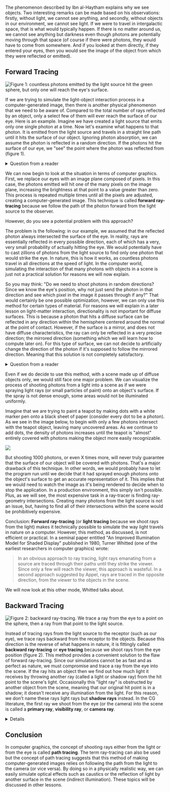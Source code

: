The phenomenon described by Ibn al-Haytham explains why we see objects. Two interesting remarks can be made based on his observations: firstly, without light, we cannot see anything, and secondly, without objects in our environment, we cannot see light. If we were to travel in intergalactic space, that is what would typically happen. If there is no matter around us, we cannot see anything but darkness even though photons are potentially moving through that space (of course if there were photons, they would have to come from somewhere. And if you looked at them directly, if they entered your eyes, then you would see the image of the object from which they were reflected or emitted).

## Forward Tracing

![Figure 1: countless photons emitted by the light source hit the green sphere, but only one will reach the eye's surface.](/images/introduction-to-ray-tracing/lighttoeyebounce.png)

If we are trying to simulate the light-object interaction process in a computer-generated image, then there is another physical phenomenon that we need to be aware of. Compared to the total number of rays reflected by an object, only a select few of them will ever reach the surface of our eye. Here is an example. Imagine we have created a light source that emits only one single photon at a time. Now let's examine what happens to that photon. It is emitted from the light source and travels in a straight line path until it hits the surface of our object. Ignoring photon absorption, we can assume the photon is reflected in a random direction. If the photons hit the surface of our eye, we "see" the point where the photon was reflected from (figure 1).

<details>
<summary>Question from a reader</summary>
_Above you claim that "each point on an illuminated area or object radiates (reflects) light rays in every direction." Doesn't this contradict ''random''?_

Explaining why light is reflected in every possible direction is off-topic for this particular lesson (one can refer to the lesson on light-matter interaction for a complete explanation). However, to answer your question briefly: yes and no. Of course in nature, a real photon is reflected by a real surface in a very specific direction (and therefore not a random one) defined by the geometry's topology and the photon's incoming direction at the point of intersection. The surface of a diffuse object appears smooth if we look at it with our eyes. Although if we look at it with a microscope, we realize that the microstructure is very complex and not smooth at all. The image on the left is a photograph of paper with different magnification scales. Photons are so small that they are reflected by the micro-features and shapes on the object's surface. If a beam of light hits the surface of this diffuse object, photons contained within the volume of the beam will hit very different parts of the microstructure and, therefore, will be reflected in lots of different directions. So many, that we say, "every possible direction". If we want to simulate this interaction between the photons and the micro-structure, we shoot rays in random directions, which, statistically speaking, is about the same as if they were reflected in every possible direction.

Sometimes the structure of the material at the macro level is organized in patterns that can cause the surface of an object to reflect light in particular directions. This is described as an anisotropic reflection and will be explained in detail in the lesson on light-materials interaction. The macrostructure of the material can also be the cause of unusual visual effects such as iridescence which we can observe in butterflies' wings for instance.

![](/images/introduction-to-ray-tracing/paperstruct.png)
</details>

We can now begin to look at the situation in terms of computer graphics. First, we replace our eyes with an image plane composed of pixels. In this case, the photons emitted will hit one of the many pixels on the image plane, increasing the brightness at that point to a value greater than zero. This process is repeated multiple times until all the pixels are adjusted, creating a computer-generated image. This technique is called **forward ray-tracing** because we follow the path of the photon forward from the light source to the observer.

However, do you see a potential problem with this approach?

The problem is the following: in our example, we assumed that the reflected photon always intersected the surface of the eye. In reality, rays are essentially reflected in every possible direction, each of which has a very, very small probability of actually hitting the eye. We would potentially have to cast zillions of photons from the light source to find only one photon that would strike the eye. In nature, this is how it works, as countless photons travel in all directions at the speed of light. In the computer world, simulating the interaction of that many photons with objects in a scene is just not a practical solution for reasons we will now explain.

So you may think: "Do we need to shoot photons in random directions? Since we know the eye's position, why not just send the photon in that direction and see which pixel in the image it passes through if any?" That would certainly be one possible optimization, however, we can only use this method for certain types of material. For reasons we will explain in a later lesson on light-matter interaction, directionality is not important for diffuse surfaces. This is because a photon that hits a diffuse surface can be reflected in any direction within the hemisphere centered around the normal at the point of contact. However, if the surface is a mirror, and does not have diffuse characteristics, the ray can only be reflected in a very precise direction; the mirrored direction (something which we will learn how to compute later on). For this type of surface, we can not decide to artificially change the direction of the photon if it's supposed to follow the mirrored direction. Meaning that this solution is not completely satisfactory.

<details>
<summary>Question from a reader</summary>
_Is the eye only a point receptor, or does it have a surface area? Even if the receiving surface is very very small, it still has an area and therefore is larger than a point. If the receiving area is larger than a point then surely the surface will receive more than just 1 out of the zillions of rays?_

The reader is correct. An eye is not a point receptor, but a surface receptor like the film or CCD in your camera. Because this lesson is just an introduction to the ray-tracing algorithm, this topic is too complex to be explained in detail. Both cameras and the human eye have a lens that focuses reflected light rays onto a surface behind it. If the lens had a very small radius (which is not technically the case) in theory we could say that the light reflected off of an object could only come from one single direction. That is how pinhole cameras work. We will talk about them in the lesson on cameras.
</details>

Even if we do decide to use this method, with a scene made up of diffuse objects only, we would still face one major problem. We can visualize the process of shooting photons from a light into a scene as if we were spraying light rays (or small particles of paint) onto an object's surface. If the spray is not dense enough, some areas would not be illuminated uniformly.

Imagine that we are trying to paint a teapot by making dots with a white marker pen onto a black sheet of paper (consider every dot to be a photon). As we see in the image below, to begin with only a few photons intersect with the teapot object, leaving many uncovered areas. As we continue to add dots, the density of photons increases until the teapot is "almost" entirely covered with photons making the object more easily recognizable.

![](/images/introduction-to-ray-tracing/teapotracing.gif)

But shooting 1000 photons, or even X times more, will never truly guarantee that the surface of our object will be covered with photons. That's a major drawback of this technique. In other words, we would probably have to let the program run until we decide that it had sprayed enough photons onto the object's surface to get an accurate representation of it. This implies that we would need to watch the image as it's being rendered to decide when to stop the application. In a production environment, this simply isn't possible. Plus, as we will see, the most expensive task in a ray-tracer is finding ray-geometry intersections. Creating many photons from the light source is not an issue, but, having to find all of their intersections within the scene would be prohibitively expensive.

Conclusion: **Forward ray-tracing** (or **light tracing** because we shoot rays from the light) makes it technically possible to simulate the way light travels in nature on a computer. However, this method, as discussed, is not efficient or practical. In a seminal paper entitled "An Improved Illumination Model for Shaded Display" published in 1980, Turner Whitted (one of the earliest researchers in computer graphics) wrote:

> In an obvious approach to ray tracing, light rays emanating from a source are traced through their paths until they strike the viewer. Since only a few will reach the viewer, this approach is wasteful. In a second approach suggested by Appel, rays are traced in the opposite direction, from the viewer to the objects in the scene.

We will now look at this other mode, Whitted talks about.

## Backward Tracing

![Figure 2: backward ray-tracing. We trace a ray from the eye to a point on the sphere, then a ray from that point to the light source.](/images/introduction-to-ray-tracing/tracefromeyetolight.gif)

Instead of tracing rays from the light source to the receptor (such as our eye), we trace rays backward from the receptor to the objects. Because this direction is the reverse of what happens in nature, it is fittingly called **backward ray-tracing** or **eye tracing** because we shoot rays from the eye position (figure 2). This method provides a convenient solution to the flaw of forward ray-tracing. Since our simulations cannot be as fast and as perfect as nature, we must compromise and trace a ray from the eye into the scene. If the ray hits an object then we find out how much light it receives by throwing another ray (called a light or shadow ray) from the hit point to the scene's light. Occasionally this "light ray" is obstructed by another object from the scene, meaning that our original hit point is in a shadow; it doesn't receive any illumination from the light. For this reason, we don't name these rays light rays but **shadow rays** instead. In the CG literature, the first ray we shoot from the eye (or the camera) into the scene is called a **primary ray**, **visibility ray**, or **camera ray**.

<details>
In this lesson, we have used forward tracing to describe the situation where rays are cast from the light as opposed to backward tracing where rays are shot from the camera. However, some authors use these terms the other way around. Forward tracing means to them shooting rays from the camera because it is the most common path tracing technique used in CG. To avoid confusion you can also use the terms light and eye tracing which are more explicit These terms are more often used in the context of bi-directional path tracing (see the Light Transport section).
</details>

## Conclusion

In computer graphics, the concept of shooting rays either from the light or from the eye is called **path tracing**. The term ray-tracing can also be used but the concept of path tracing suggests that this method of making computer-generated images relies on following the path from the light to the camera (or vice versa). By doing so in a physically realistic way, we can easily simulate optical effects such as caustics or the reflection of light by another surface in the scene (indirect illumination). These topics will be discussed in other lessons.